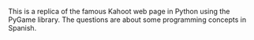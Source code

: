 This is a replica of the famous Kahoot web page in Python using the PyGame library.
The questions are about some programming concepts in Spanish.
